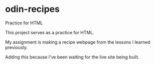 # odin-recipes
Practice for HTML

This project serves as a practice for HTML.

My assignment is making a recipe webpage from the lessons I learned previously.

Adding this because I've been waiting for the live site being built.
